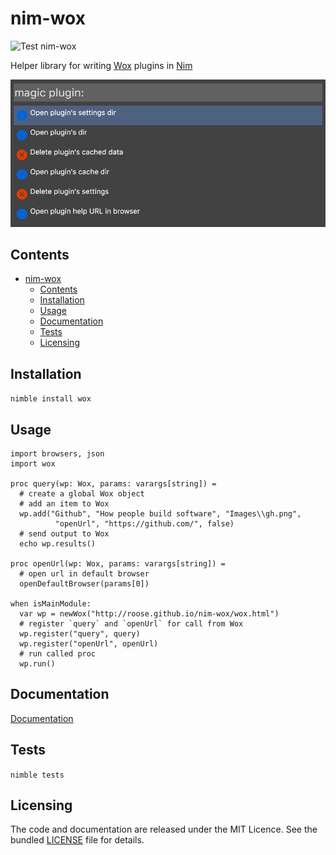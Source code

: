 # nim-wox

![Test nim-wox](https://github.com/roose/nim-wox/workflows/Test%20nim-wox/badge.svg?branch=master)

Helper library for writing [Wox](http://getwox.com/) plugins in [Nim](http://nim-lang.org/)

![demo](images/demo.png)

## Contents

- [nim-wox](#nim-wox)
  - [Contents](#contents)
  - [Installation](#installation)
  - [Usage](#usage)
  - [Documentation](#documentation)
  - [Tests](#tests)
  - [Licensing](#licensing)

## Installation

`nimble install wox`

## Usage

```Nimrod
import browsers, json
import wox

proc query(wp: Wox, params: varargs[string]) =
  # create a global Wox object
  # add an item to Wox
  wp.add("Github", "How people build software", "Images\\gh.png",
          "openUrl", "https://github.com/", false)
  # send output to Wox
  echo wp.results()

proc openUrl(wp: Wox, params: varargs[string]) =
  # open url in default browser
  openDefaultBrowser(params[0])

when isMainModule:
  var wp = newWox("http://roose.github.io/nim-wox/wox.html")
  # register `query` and `openUrl` for call from Wox
  wp.register("query", query)
  wp.register("openUrl", openUrl)
  # run called proc
  wp.run()
```

## Documentation

[Documentation](http://roose.github.io/nim-wox/wox.html)

## Tests

`nimble tests`

## Licensing

The code and documentation are released under the MIT Licence. See the bundled [LICENSE](https://github.com/roose/nim-wox/blob/master/LICENSE) file for details.